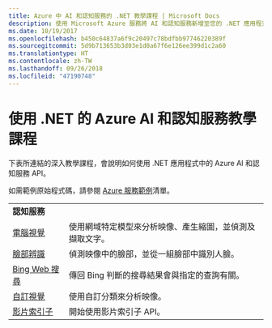 ```yaml
---
title: Azure 中 AI 和認知服務的 .NET 教學課程 | Microsoft Docs
description: 使用 Microsoft Azure 服務將 AI 和認知服務新增至您的 .NET 應用程式。
ms.date: 10/19/2017
ms.openlocfilehash: b450c64837a6f9c20497c78bdfbb97746220389f
ms.sourcegitcommit: 5d9b713653b3d03e1d0a67f6e126ee399d1c2a60
ms.translationtype: HT
ms.contentlocale: zh-TW
ms.lasthandoff: 09/26/2018
ms.locfileid: "47190748"
---
```

# <a name="azure-ai-and-cognitive-service-tutorials-using-net"></a>使用 .NET 的 Azure AI 和認知服務教學課程

下表所連結的深入教學課程，會說明如何使用 .NET 應用程式中的 Azure AI 和認知服務 API。 

如需範例原始程式碼，請參閱 [Azure 服務範例](https://azure.microsoft.com/resources/samples/?platform=dotnet)清單。

| | |
|---|---|
| **認知服務**| |
| [電腦視覺][1] | 使用網域特定模型來分析映像、產生縮圖，並偵測及擷取文字。 | 
| [臉部辨識][2] | 偵測映像中的臉部，並從一組臉部中識別人臉。 | 
| [Bing Web 搜尋][3]| 傳回 Bing 判斷的搜尋結果會與指定的查詢有關。 |
| [自訂視覺][4] | 使用自訂分類來分析映像。 |
| [影片索引子][5] | 開始使用影片索引子 API。|

[1]: /azure/cognitive-services/computer-vision/tutorials/csharptutorial
[2]: /azure/cognitive-services/face/tutorials/faceapiincsharptutorial
[3]: /azure/cognitive-services/bing-web-search/csharp-ranking-tutorial
[4]: /azure/cognitive-services/custom-vision-service/csharp-tutorial
[5]: /azure/cognitive-services/video-indexer/video-indexer-use-apis

